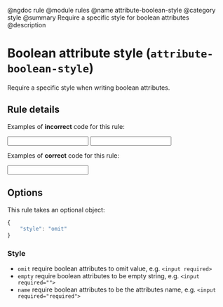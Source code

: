 @ngdoc rule
@module rules
@name attribute-boolean-style
@category style
@summary Require a specific style for boolean attributes
@description

# Boolean attribute style (`attribute-boolean-style`)

Require a specific style when writing boolean attributes.

## Rule details

Examples of **incorrect** code for this rule:

<validate name="incorrect" rules="attribute-boolean-style">
    <input required="">
    <input required="required">
</validate>

Examples of **correct** code for this rule:

<validate name="correct" rules="attribute-boolean-style">
    <input required>
</validate>

## Options

This rule takes an optional object:

```javascript
{
	"style": "omit"
}
```

### Style

- `omit` require boolean attributes to omit value, e.g. `<input required>`
- `empty` require boolean attributes to be empty string, e.g. `<input required="">`
- `name` require boolean attributes to be the attributes name, e.g. `<input required="required">`
